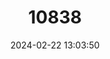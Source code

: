 ---
title: "10838"
category: "Io fluvialis"
draft: false
date: 2024-02-22 13:03:50
languages:
  English: ["Spiny River Snail", "Spiny Riversnail"]
---